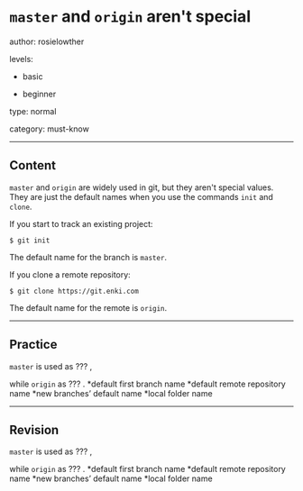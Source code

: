 # `master` and `origin` aren't special
author: rosielowther

levels:

  - basic

  - beginner

type: normal

category: must-know

---
## Content

`master` and `origin` are widely used in git, but they aren't special values. They are just the default names when you use the commands `init` and `clone`.

If you start to track an existing project:
```
$ git init
```
The default name for the branch is `master`.

If you clone a remote repository:
```
$ git clone https://git.enki.com
```
The default name for the remote is `origin`.

---
## Practice

`master` is used as ??? ,

 while `origin` as ??? .
*default first branch name
*default remote repository name
*new branches’ default name
*local folder name

---
## Revision

`master` is used as ??? ,

 while `origin` as ??? .
*default first branch name
*default remote repository name
*new branches’ default name
*local folder name